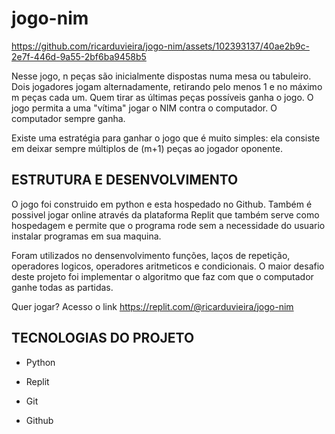 # jogo-nim


https://github.com/ricarduvieira/jogo-nim/assets/102393137/40ae2b9c-2e7f-446d-9a55-2bf6ba9458b5

Nesse jogo, n peças são inicialmente dispostas numa mesa ou tabuleiro. Dois jogadores jogam alternadamente, retirando pelo menos 1 e no máximo m peças cada um. Quem tirar as últimas peças possíveis ganha o jogo. O jogo permita a uma "vítima" jogar o NIM contra o computador. O computador sempre ganha.

Existe uma estratégia para ganhar o jogo que é muito simples: ela consiste em deixar sempre múltiplos de (m+1) peças ao jogador oponente.

## ESTRUTURA E DESENVOLVIMENTO

O jogo foi construido em python e esta hospedado no Github. Também é possivel jogar online através da plataforma Replit que também serve como hospedagem e permite que o programa rode sem a necessidade do usuario instalar programas em sua maquina.

Foram utilizados no densenvolvimento funções, laços de repetição, operadores logicos, operadores aritmeticos e condicionais.
O maior desafio deste projeto foi implementar o algoritmo que faz com que o computador ganhe todas as partidas.

Quer jogar? Acesso o link https://replit.com/@ricarduvieira/jogo-nim 

## TECNOLOGIAS DO PROJETO

- Python

- Replit

- Git

- Github
